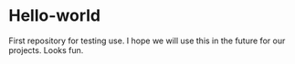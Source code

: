 # Hello-world
First repository for testing use.
I hope we will use this in the future for our projects. Looks fun.
